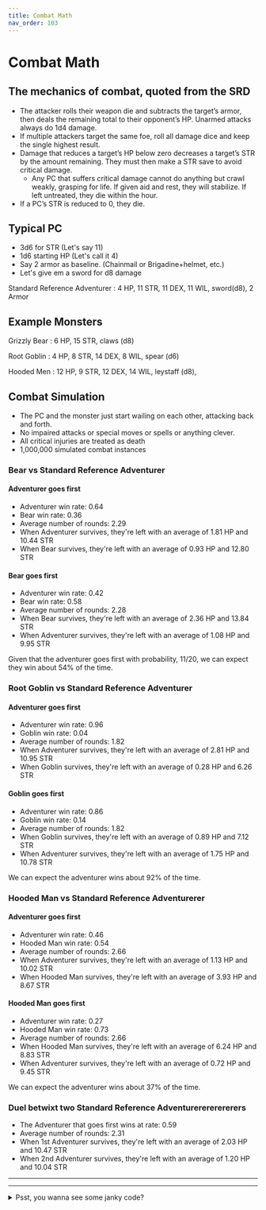 ```yaml
---
title: Combat Math
nav_order: 103
---
```


# Combat Math

## The mechanics of combat, quoted from the SRD

- The attacker rolls their weapon die and subtracts the target’s armor, then deals the remaining total to their opponent’s HP. Unarmed attacks always do 1d4 damage.
- If multiple attackers target the same foe, roll all damage dice and keep the single highest result.
- Damage that reduces a target’s HP below zero decreases a target’s STR by the amount remaining. They must then make a STR save to avoid critical damage. 
    - Any PC that suffers critical damage cannot do anything but crawl weakly, grasping for life.  If given aid and rest, they will stabilize. If left untreated, they die within the hour.
- If a PC’s STR is reduced to 0, they die.

## Typical PC
- 3d6 for STR (Let's say 11)
- 1d6 starting HP (Let's call it 4)
- Say 2 armor as baseline. (Chainmail or Brigadine+helmet, etc.)
- Let's give em a sword for d8 damage

Standard Reference Adventurer
: 4 HP, 11 STR,  11 DEX,  11 WIL, sword(d8), 2 Armor

## Example Monsters

Grizzly Bear
: 6 HP, 15 STR, claws (d8)

Root Goblin
: 4 HP, 8 STR, 14 DEX, 8 WIL, spear (d6)

Hooded Men
: 12 HP, 9 STR, 12 DEX, 14 WIL, leystaff (d8), 


## Combat Simulation

- The PC and the monster just start wailing on each other, attacking back and forth.
- No impaired attacks or special moves or spells or anything clever.
- All critical injuries are treated as death
- 1,000,000 simulated combat instances

### Bear vs Standard Reference Adventurer

#### Adventurer goes first
- Adventurer win rate: 0.64
- Bear win rate: 0.36
- Average number of rounds: 2.29
- When Adventurer survives, they're left with an average of 1.81 HP and  10.44 STR
- When Bear survives, they're left with an average of 0.93 HP and  12.80 STR

#### Bear goes first
- Adventurer win rate: 0.42
- Bear win rate: 0.58
- Average number of rounds: 2.28
- When Bear survives, they're left with an average of 2.36 HP and  13.84 STR
- When Adventurer survives, they're left with an average of 1.08 HP and  9.95 STR

Given that the adventurer goes first with probability, 11/20, we can expect they win about 54% of the time.


### Root Goblin vs Standard Reference Adventurer

#### Adventurer goes first
- Adventurer win rate: 0.96
- Goblin win rate: 0.04
- Average number of rounds: 1.82
- When Adventurer survives, they're left with an average of 2.81 HP and  10.95 STR
- When Goblin survives, they're left with an average of 0.28 HP and  6.26 STR

#### Goblin goes first
- Adventurer win rate: 0.86
- Goblin win rate: 0.14
- Average number of rounds: 1.82
- When Goblin survives, they're left with an average of 0.89 HP and  7.12 STR
- When Adventurer survives, they're left with an average of 1.75 HP and  10.78 STR

We can expect the adventurer wins about 92% of the time.


### Hooded Man vs Standard Reference Adventurerer

#### Adventurer goes first
- Adventurer win rate: 0.46
- Hooded Man win rate: 0.54
- Average number of rounds: 2.66
- When Adventurer survives, they're left with an average of 1.13 HP and  10.02 STR
- When Hooded Man survives, they're left with an average of 3.93 HP and  8.67 STR


#### Hooded Man goes first
- Adventurer win rate: 0.27
- Hooded Man win rate: 0.73
- Average number of rounds: 2.66
- When Hooded Man survives, they're left with an average of 6.24 HP and  8.83 STR
- When Adventurer survives, they're left with an average of 0.72 HP and  9.45 STR


We can expect the adventurer wins about 37% of the time.


### Duel betwixt two Standard Reference Adventurerererererers
- The Adventurer that goes first wins at rate: 0.59
- Average number of rounds: 2.31
- When 1st Adventurer survives, they're left with an average of 2.03 HP and  10.47 STR
- When 2nd Adventurer survives, they're left with an average of 1.20 HP and  10.04 STR


---

---

<details closed markdown="block">
<summary>Psst, you wanna see some janky code?</summary>
```python
# -*- coding: utf-8 -*-
import random
import math



#%% Create some dudes

class Actor(object):
    Name = None
    HP = 0
    STR = 0
    Armor = 0
    Attack = 0
    Alive = True

    # The class "constructor" - It's actually an initializer 
    def __init__(self, Name, HP,STR,Armor,Attack):
        self.Name = Name
        self.HP = HP
        self.STR = STR
        self.Armor = Armor
        self.Attack = Attack

def make_actor(Name,HP,STR,Armor,Attack):
    actor = Actor(Name,HP,STR,Armor,Attack)
    return actor

#%%

adventurerStats = ["Adventurer",4,11,2,8]    
bearStats = ["Bear",6,15,0,8]  
goblinStats = ["Goblin",4,8,0,6]
cultistStats = ["Hooded Man",12,9,0,8]

#%%

def runTrial(stats0,stats1):    
    actor0 = make_actor(*stats0)
    actor1 = make_actor(*stats1)
    actors = [actor0,actor1]
    
    
    turns = [([actor0.Name,actor0.HP,actor0.STR,actor0.Alive,],[actor1.Name,actor1.HP,actor1.STR,actor1.Alive,])]
    
    #startingActor = random.randrange(2)
    startingActor = 0 #deterministic
    activeActor = actors[startingActor]
    otherActor = actors[1-startingActor]
    
    #print("First attack by ",activeActor.Name)
    
    while actor0.Alive and actor1.Alive:
        damage = random.randrange(activeActor.Attack) + 1 - otherActor.Armor
        damage = max(0,damage) #Don't want a weak attack to heal the target
        otherActor.HP -= damage
        if otherActor.HP < 0:
            otherActor.STR += otherActor.HP
            otherActor.HP = 0
            if otherActor.STR <= 0:
                otherActor.Alive = False
            else:
                STRsave = random.randrange(20)+1
                if STRsave > otherActor.STR:
                    otherActor.Alive = False
                      
        extrainfo = "Atkr:" + activeActor.Name
        turns.append(([actor0.Name,actor0.HP,actor0.STR,actor0.Alive,],[actor1.Name,actor1.HP,actor1.STR,actor1.Alive,], extrainfo))
        
        #switcheroo
        _ = activeActor
        activeActor = otherActor
        otherActor = _
    
    return actor0,actor1, turns
        
#results = runTrial(adventurerStats,bearStats,)
    
#%% define trials
   
def run_trials(stats0,stats1,numTrials):
    
    trialRecords = []
    
    for _ in range(numTrials):
        results = runTrial(stats0,stats1,)
        trialRecords.append(results)
    
    agent0WinPercent = sum([record[0].Alive for record in trialRecords])/numTrials
    print(stats0[0], "win rate:", "%.2f" % agent0WinPercent)
    
    agent1WinPercent = sum([record[1].Alive for record in trialRecords])/numTrials
    print(stats1[0], "win rate:", "%.2f" % agent1WinPercent)
    
    avgNumberRounds = sum([math.floor(len(record[2])/2) for record in trialRecords])/numTrials
    print("Average number of rounds:", "%.2f" % avgNumberRounds)
    
    avgRemainingHP0 = 0
    avgRemainingSTR0 = 0
    avgRemainingHP1 = 0
    avgRemainingSTR1 = 0
    for record in trialRecords:
        if record[0].Alive:
            avgRemainingHP0 += record[0].HP
            avgRemainingSTR0 += record[0].STR
        elif record[1].Alive:
            avgRemainingHP1 += record[1].HP
            avgRemainingSTR1 += record[1].STR
            
    avgRemainingHP0 = avgRemainingHP0 / sum([record[0].Alive for record in trialRecords])
    avgRemainingSTR0 = avgRemainingSTR0 / sum([record[0].Alive for record in trialRecords])
    avgRemainingHP1 = avgRemainingHP1 / sum([record[1].Alive for record in trialRecords])
    avgRemainingSTR1 = avgRemainingSTR1 / sum([record[1].Alive for record in trialRecords])
        
    print("When",stats0[0],"survives, they're left with an average of", "%.2f" % avgRemainingHP0,"HP and ","%.2f" % avgRemainingSTR0,"STR")
    print("When",stats1[0],"survives, they're left with an average of","%.2f" % avgRemainingHP1,"HP and ","%.2f" % avgRemainingSTR1,"STR")
    print()
        
#%% run trials
numTrials = 1000000
run_trials(adventurerStats,bearStats,numTrials)
run_trials(bearStats,adventurerStats,numTrials)

run_trials(adventurerStats,goblinStats,numTrials)
run_trials(goblinStats,adventurerStats,numTrials)

run_trials(adventurerStats,cultistStats,numTrials)
run_trials(cultistStats,adventurerStats,numTrials)

run_trials(adventurerStats,adventurerStats,numTrials)
```
</details>

